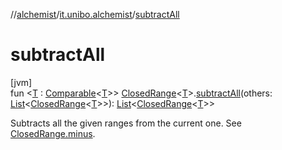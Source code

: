 //[alchemist](../../index.md)/[it.unibo.alchemist](index.md)/[subtractAll](subtract-all.md)

# subtractAll

[jvm]\
fun <[T](subtract-all.md) : [Comparable](https://kotlinlang.org/api/latest/jvm/stdlib/kotlin/-comparable/index.html)<[T](subtract-all.md)>> [ClosedRange](https://kotlinlang.org/api/latest/jvm/stdlib/kotlin.ranges/-closed-range/index.html)<[T](subtract-all.md)>.[subtractAll](subtract-all.md)(others: [List](https://kotlinlang.org/api/latest/jvm/stdlib/kotlin.collections/-list/index.html)<[ClosedRange](https://kotlinlang.org/api/latest/jvm/stdlib/kotlin.ranges/-closed-range/index.html)<[T](subtract-all.md)>>): [List](https://kotlinlang.org/api/latest/jvm/stdlib/kotlin.collections/-list/index.html)<[ClosedRange](https://kotlinlang.org/api/latest/jvm/stdlib/kotlin.ranges/-closed-range/index.html)<[T](subtract-all.md)>>

Subtracts all the given ranges from the current one. See [ClosedRange.minus](minus.md).
